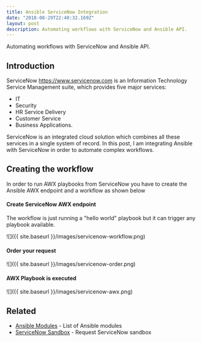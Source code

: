 ```yaml
---
title: Ansible ServiceNow Integration
date: "2018-08-29T22:40:32.169Z"
layout: post
description: Automating workflows with ServiceNow and Ansible API.
---
```

Automating workflows with ServiceNow and Ansible API.

## Introduction
ServiceNow https://www.servicenow.com is an Information Technology Service Management suite, which provides five major services:
- IT
- Security
- HR Service Delivery
- Customer Service
- Business Applications. 

ServiceNow is an integrated cloud solution which combines all these services in a single system of record.
In this post, I am integrating Ansible with ServiceNow in order to automate complex workflows.

## Creating the workflow
In order to run AWX playbooks from ServiceNow you have to create the Ansible AWX endpoint and a workflow as shown below 

#### Create ServiceNow AWX endpoint
The workflow is just running a "hello world" playbook but it can trigger any playbook available. 

![]({{ site.baseurl }}/images/servicenow-workflow.png)


#### Order your request
![]({{ site.baseurl }}/images/servicenow-order.png)

#### AWX Playbook is executed 
![]({{ site.baseurl }}/images/servicenow-awx.png)


## Related

* [Ansible Modules](https://docs.ansible.com/ansible/latest/modules/modules_by_category.html) - List of Ansible modules
* [ServiceNow Sandbox](https://developer.servicenow.com/app.do#!/home) - Request ServiceNow sandbox

